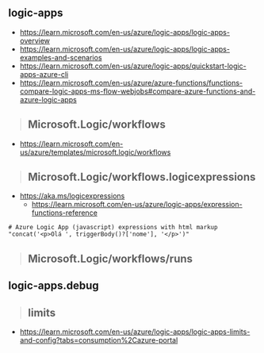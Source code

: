 ## logic-apps

- https://learn.microsoft.com/en-us/azure/logic-apps/logic-apps-overview
- https://learn.microsoft.com/en-us/azure/logic-apps/logic-apps-examples-and-scenarios
- https://learn.microsoft.com/en-us/azure/logic-apps/quickstart-logic-apps-azure-cli
- https://learn.microsoft.com/en-us/azure/azure-functions/functions-compare-logic-apps-ms-flow-webjobs#compare-azure-functions-and-azure-logic-apps

> ## Microsoft.Logic/workflows
- https://learn.microsoft.com/en-us/azure/templates/microsoft.logic/workflows

> ## Microsoft.Logic/workflows.logicexpressions

- https://aka.ms/logicexpressions
  - https://learn.microsoft.com/en-us/azure/logic-apps/expression-functions-reference

```
# Azure Logic App (javascript) expressions with html markup
"concat('<p>Olá ', triggerBody()?['nome'], '</p>')"
```
  
> ## Microsoft.Logic/workflows/runs

## logic-apps.debug

> ## limits

- https://learn.microsoft.com/en-us/azure/logic-apps/logic-apps-limits-and-config?tabs=consumption%2Cazure-portal

